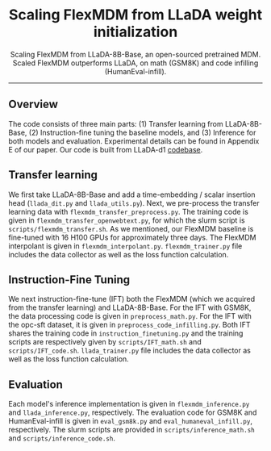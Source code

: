 <div  align="center">
    <h1> Scaling FlexMDM from LLaDA weight initialization</h1>
  <p> Scaling FlexMDM from LLaDA-8B-Base, an open-sourced pretrained MDM. Scaled FlexMDM outperforms LLaDA, on math (GSM8K) and code infilling (HumanEval-infill).  </p>
</div>


<div align="center">
  <hr width="100%">
</div>



## Overview

The code consists of three main parts: (1) Transfer learning from LLaDA-8B-Base, (2) Instruction-fine tuning the baseline models, and (3) Inference for both models and evaluation. Experimental details can be found in Appendix E of our paper. Our code is built from LLaDA-d1 [codebase](https://github.com/dllm-reasoning/d1).

## Transfer learning

We first take LLaDA-8B-Base and add a time-embedding / scalar insertion head (`llada_dit.py` and `llada_utils.py`). Next, we pre-process the transfer learning data with `flexmdm_transfer_preprocess.py`. The training code is given in `flexmdm_transfer_openwebtext.py`, for which the slurm script is `scripts/flexmdm_transfer.sh`. As we mentioned, our FlexMDM baseline is fine-tuned with 16 H100 GPUs for approximately three days. The FlexMDM interpolant is given in `flexmdm_interpolant.py`. `flexmdm_trainer.py` file includes the data collector as well as the loss function calculation.

## Instruction-Fine Tuning

We next instruction-fine-tune (IFT) both the FlexMDM (which we acquired from the transfer learning) and LLaDA-8B-Base. For the IFT with GSM8K, the data processing code is given in `preprocess_math.py`. For the IFT with the opc-sft dataset, it is given in `preprocess_code_infilling.py`. Both IFT shares the training code in `instruction_finetuning.py` and the training scripts are respectively given by `scripts/IFT_math.sh` and `scripts/IFT_code.sh`. `llada_trainer.py` file includes the data collector as well as the loss function calculation.

## Evaluation
Each model's inference implementation is given in `flexmdm_inference.py` and `llada_inference.py`, respectively. The evaluation code for GSM8K and HumanEval-infill is given in `eval_gsm8k.py` and `eval_humaneval_infill.py`, respectively. The slurm scripts are provided in `scripts/inference_math.sh` and `scripts/inference_code.sh`.